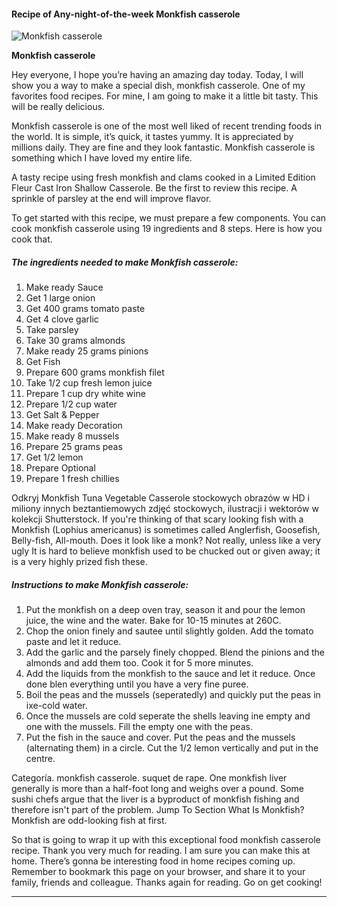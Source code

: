            

#### Recipe of Any-night-of-the-week Monkfish casserole

![Monkfish casserole](https://img-global.cpcdn.com/recipes/5628565368864768/751x532cq70/monkfish-casserole-recipe-main-photo.jpg)

**Monkfish casserole**

Hey everyone, I hope you’re having an amazing day today. Today, I will show you a way to make a special dish, monkfish casserole. One of my favorites food recipes. For mine, I am going to make it a little bit tasty. This will be really delicious.

Monkfish casserole is one of the most well liked of recent trending foods in the world. It is simple, it’s quick, it tastes yummy. It is appreciated by millions daily. They are fine and they look fantastic. Monkfish casserole is something which I have loved my entire life.

A tasty recipe using fresh monkfish and clams cooked in a Limited Edition Fleur Cast Iron Shallow Casserole. Be the first to review this recipe. A sprinkle of parsley at the end will improve flavor.

To get started with this recipe, we must prepare a few components. You can cook monkfish casserole using 19 ingredients and 8 steps. Here is how you cook that.

##### The ingredients needed to make Monkfish casserole:

1.  Make ready Sauce
2.  Get 1 large onion
3.  Get 400 grams tomato paste
4.  Get 4 clove garlic
5.  Take parsley
6.  Take 30 grams almonds
7.  Make ready 25 grams pinions
8.  Get Fish
9.  Prepare 600 grams monkfish filet
10.  Take 1/2 cup fresh lemon juice
11.  Prepare 1 cup dry white wine
12.  Prepare 1/2 cup water
13.  Get Salt & Pepper
14.  Make ready Decoration
15.  Make ready 8 mussels
16.  Prepare 25 grams peas
17.  Get 1/2 lemon
18.  Prepare Optional
19.  Prepare 1 fresh chillies

Odkryj Monkfish Tuna Vegetable Casserole stockowych obrazów w HD i miliony innych beztantiemowych zdjęć stockowych, ilustracji i wektorów w kolekcji Shutterstock. If you're thinking of that scary looking fish with a Monkfish (Lophius americanus) is sometimes called Anglerfish, Goosefish, Belly-fish, All-mouth. Does it look like a monk? Not really, unless like a very ugly It is hard to believe monkfish used to be chucked out or given away; it is a very highly prized fish these.

##### Instructions to make Monkfish casserole:

1.  Put the monkfish on a deep oven tray, season it and pour the lemon juice, the wine and the water. Bake for 10-15 minutes at 260C.
2.  Chop the onion finely and sautee until slightly golden. Add the tomato paste and let it reduce.
3.  Add the garlic and the parsely finely chopped. Blend the pinions and the almonds and add them too. Cook it for 5 more minutes.
4.  Add the liquids from the monkfish to the sauce and let it reduce. Once done blen everything until you have a very fine puree.
5.  Boil the peas and the mussels (seperatedly) and quickly put the peas in ixe-cold water.
6.  Once the mussels are cold seperate the shells leaving ine empty and one with the mussels. Fill the empty one with the peas.
7.  Put the fish in the sauce and cover. Put the peas and the mussels (alternating them) in a circle. Cut the 1/2 lemon vertically and put in the centre.

Categoría. monkfish casserole. suquet de rape. One monkfish liver generally is more than a half-foot long and weighs over a pound. Some sushi chefs argue that the liver is a byproduct of monkfish fishing and therefore isn't part of the problem. Jump To Section What Is Monkfish? Monkfish are odd-looking fish at first.

So that is going to wrap it up with this exceptional food monkfish casserole recipe. Thank you very much for reading. I am sure you can make this at home. There’s gonna be interesting food in home recipes coming up. Remember to bookmark this page on your browser, and share it to your family, friends and colleague. Thanks again for reading. Go on get cooking!

* * *